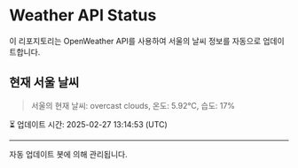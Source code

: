 
# Weather API Status

이 리포지토리는 OpenWeather API를 사용하여 서울의 날씨 정보를 자동으로 업데이트합니다.

## 현재 서울 날씨
> 서울의 현재 날씨: overcast clouds, 온도: 5.92°C, 습도: 17%

⏳ 업데이트 시간: 2025-02-27 13:14:53 (UTC)

---
자동 업데이트 봇에 의해 관리됩니다.
